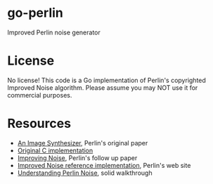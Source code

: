 # go-perlin
Improved Perlin noise generator

# License

No license! This code is a Go implementation of Perlin's copyrighted Improved Noise algorithm. Please assume you may NOT use it for commercial purposes.

# Resources

* [An Image Synthesizer](https://dl.acm.org/citation.cfm?id=325247), Perlin's original paper
* [Original C implementation](https://mrl.nyu.edu/~perlin/doc/oscar.html#noise)
* [Improving Noise](http://mrl.nyu.edu/~perlin/paper445.pdf), Perlin's follow up paper
* [Improved Noise reference implementation](http://mrl.nyu.edu/~perlin/noise/), Perlin's web site
* [Understanding Perlin Noise](http://flafla2.github.io/2014/08/09/perlinnoise.html), solid walkthrough

